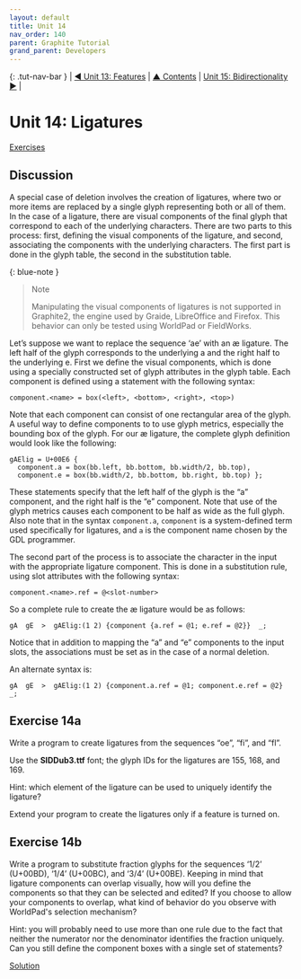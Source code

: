 ```yaml
---
layout: default
title: Unit 14
nav_order: 140
parent: Graphite Tutorial
grand_parent: Developers
---
```


{: .tut-nav-bar }
|  [&#x25C0; Unit 13: Features](graide_tutorial13) | [&#x25B2; Contents](../graide_tutorial#contents) | [Unit 15: Bidirectionality &#x25B6;](graide_tutorial15) |

# Unit 14: Ligatures

[Exercises](graide_tutorial12#exercise-14a)

## Discussion

A special case of deletion involves the creation of ligatures, where two or more items are replaced by a single glyph representing both or all of them. In the case of a ligature, there are visual components of the final glyph that correspond to each of the underlying characters. There are two parts to this process: first, defining the visual components of the ligature, and second, associating the components with the underlying characters. The first part is done in the glyph table, the second in the substitution table.

{: blue-note }
> Note
> 
> Manipulating the visual components of ligatures is not supported in Graphite2, the engine used by Graide, LibreOffice and Firefox. This behavior can only be tested using WorldPad or FieldWorks.

Let’s suppose we want to replace the sequence ‘ae’ with an æ ligature. The left half of the glyph corresponds to the underlying a and the right half to the underlying e. First we define the visual components, which is done using a specially constructed set of glyph attributes in the glyph table. Each component is defined using a statement with the following syntax:

```
component.<name> = box(<left>, <bottom>, <right>, <top>)
```

Note that each component can consist of one rectangular area of the glyph. A useful way to define components to to use glyph metrics, especially the bounding box of the glyph. For our æ ligature, the complete glyph definition would look like the following:

```
gAElig = U+00E6 {
  component.a = box(bb.left, bb.bottom, bb.width/2, bb.top),
  component.e = box(bb.width/2, bb.bottom, bb.right, bb.top) };
```

These statements specify that the left half of the glyph is the “a” component, and the right half is the “e” component. Note that use of the glyph metrics causes each component to be half as wide as the full glyph. Also note that in the syntax `component.a`, `component` is a system-defined term used specifically for ligatures, and `a` is the component name chosen by the GDL programmer.

The second part of the process is to associate the character in the input with the appropriate ligature component. This is done in a substitution rule, using slot attributes with the following syntax:

```
component.<name>.ref = @<slot-number>
```

So a complete rule to create the æ ligature would be as follows:

```
gA  gE  >  gAElig:(1 2) {component {a.ref = @1; e.ref = @2}}  _;
```

Notice that in addition to mapping the “a” and “e” components to the input slots, the associations must be set as in the case of a normal deletion.

An alternate syntax is:

```
gA  gE  >  gAElig:(1 2) {component.a.ref = @1; component.e.ref = @2}  _;
```

## Exercise 14a

Write a program to create ligatures from the sequences “oe”, “fi”, and “fl”.

Use the **SIDDub3.ttf** font; the glyph IDs for the ligatures are 155, 168, and 169.

Hint: which element of the ligature can be used to uniquely identify the ligature?

Extend your program to create the ligatures only if a feature is turned on.

## Exercise 14b

Write a program to substitute fraction glyphs for the sequences ‘1/2’ (U+00BD), ‘1/4’ (U+00BC), and ‘3/4’ (U+00BE). Keeping in mind that ligature components can overlap visually, how will you define the components so that they can be selected and edited? If you choose to allow your components to overlap, what kind of behavior do you observe with WorldPad's selection mechanism?

Hint: you will probably need to use more than one rule due to the fact that neither the numerator nor the denominator identifies the fraction uniquely. Can you still define the component boxes with a single set of statements?

[Solution](graphite_tut_solutions#exercise-14b)
